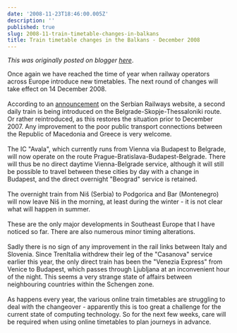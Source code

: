 ```yaml
---
date: '2008-11-23T18:46:00.005Z'
description: ''
published: true
slug: 2008-11-train-timetable-changes-in-balkans
title: Train timetable changes in the Balkans - December 2008
---
```


*This was originally posted on blogger [here](https://blog.balkanology.com/2008/11/train-timetable-changes-in-balkans.html)*.

Once again we have reached the time of year when railway operators across Europe introduce new timetables. The next round of changes will take effect on 14 December 2008.<br /><br />According to an <a href="http://www.serbianrailways.com/system/en/home/newsplus/viewsingle/_params/newsplus_news_id/19251.html">announcement</a> on the Serbian Railways website, a second daily train is being introduced on the Belgrade-Skopje-Thessaloniki route. Or rather reintroduced, as this restores the situation prior to December 2007. Any improvement to the poor public transport connections between the Republic of Macedonia and Greece is very welcome.<br /><br />The IC "Avala", which currently runs from Vienna via Budapest to Belgrade, will now operate on the route Prague-Bratislava-Budapest-Belgrade. There will thus be no direct daytime Vienna-Belgrade service, although it will still be possible to travel between these cities by day with a change in Budapest, and the direct overnight "Beograd" service is retained.<br /><br />The overnight train from Ni&#x161; (Serbia) to Podgorica and Bar (Montenegro) will now leave Ni&#x161; in the morning, at least during the winter - it is not clear what will happen in summer.<br /><br />These are the only major developments in Southeast Europe that I have noticed so far. There are also numerous minor timing alterations.<br /><br />Sadly there is no sign of any improvement in the rail links between Italy and Slovenia. Since TrenItalia withdrew their leg of the "Casanova" service earlier this year, the only direct train has been the "Venezia Express" from Venice to Budapest, which passes through Ljubljana at an inconvenient hour of the night. This seems a very strange state of affairs between neighbouring countries within the Schengen zone.<br /><br />As happens every year, the various online train timetables are struggling to deal with the changeover - apparently this is too great a challenge for the current state of computing technology. So for the next few weeks, care will be required when using online timetables to plan journeys in advance.